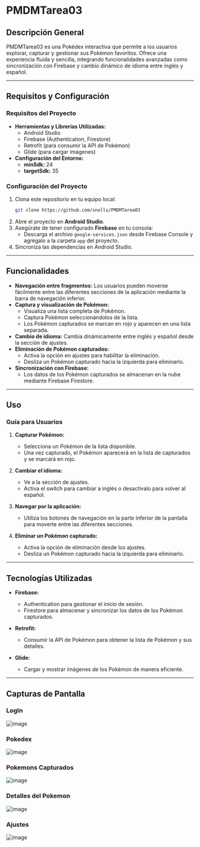 # PMDMTarea03

## Descripción General
PMDMTarea03 es una Pokédex interactiva que permite a los usuarios explorar, capturar y gestionar sus Pokémon favoritos. Ofrece una experiencia fluida y sencilla, integrando funcionalidades avanzadas como sincronización con Firebase y cambio dinámico de idioma entre inglés y español.

---

## Requisitos y Configuración

### Requisitos del Proyecto
- **Herramientas y Librerías Utilizadas:**
  - Android Studio
  - Firebase (Authentication, Firestore)
  - Retrofit (para consumir la API de Pokémon)
  - Glide (para cargar imágenes)
- **Configuración del Entorno:**
  - **minSdk:** 24
  - **targetSdk:** 35

### Configuración del Proyecto
1. Clona este repositorio en tu equipo local:
   ```bash
   git clone https://github.com/snolls/PMDMTarea03
   ```
2. Abre el proyecto en **Android Studio**.
3. Asegúrate de tener configurado **Firebase** en tu consola:
   - Descarga el archivo `google-services.json` desde Firebase Console y agrégalo a la carpeta `app` del proyecto.
4. Sincroniza las dependencias en Android Studio.

---

## Funcionalidades

- **Navegación entre fragmentos:** Los usuarios pueden moverse fácilmente entre las diferentes secciones de la aplicación mediante la barra de navegación inferior.
- **Captura y visualización de Pokémon:**
  - Visualiza una lista completa de Pokémon.
  - Captura Pokémon seleccionándolos de la lista.
  - Los Pokémon capturados se marcan en rojo y aparecen en una lista separada.
- **Cambio de idioma:** Cambia dinámicamente entre inglés y español desde la sección de ajustes.
- **Eliminación de Pokémon capturados:**
  - Activa la opción en ajustes para habilitar la eliminación.
  - Desliza un Pokémon capturado hacia la izquierda para eliminarlo.
- **Sincronización con Firebase:**
  - Los datos de los Pokémon capturados se almacenan en la nube mediante Firebase Firestore.

---

## Uso

### Guía para Usuarios

1. **Capturar Pokémon:**
   - Selecciona un Pokémon de la lista disponible.
   - Una vez capturado, el Pokémon aparecerá en la lista de capturados y se marcará en rojo.

2. **Cambiar el idioma:**
   - Ve a la sección de ajustes.
   - Activa el switch para cambiar a inglés o desactívalo para volver al español.

3. **Navegar por la aplicación:**
   - Utiliza los botones de navegación en la parte inferior de la pantalla para moverte entre las diferentes secciones.

4. **Eliminar un Pokémon capturado:**
   - Activa la opción de eliminación desde los ajustes.
   - Desliza un Pokémon capturado hacia la izquierda para eliminarlo.

---

## Tecnologías Utilizadas

- **Firebase:**
  - Authentication para gestionar el inicio de sesión.
  - Firestore para almacenar y sincronizar los datos de los Pokémon capturados.

- **Retrofit:**
  - Consumir la API de Pokémon para obtener la lista de Pokémon y sus detalles.

- **Glide:**
  - Cargar y mostrar imágenes de los Pokémon de manera eficiente.
 
---

## Capturas de Pantalla

### LogIn

![image](https://github.com/user-attachments/assets/d9ecd53b-18c0-48f4-907a-a8133e038e2c)

### Pokedex

![image](https://github.com/user-attachments/assets/aae0f5b5-3c70-4cc1-9eb7-a01ae00f5eca)

### Pokemons Capturados

![image](https://github.com/user-attachments/assets/591124de-125c-4cf0-a1e1-39b554879074)

### Detalles del Pokemon

![image](https://github.com/user-attachments/assets/1835523e-783c-4991-b564-f086a6ec3f31)

### Ajustes

![image](https://github.com/user-attachments/assets/328db9b3-0b2c-44c1-8716-96fa2484d38f)





